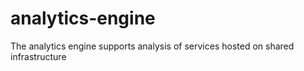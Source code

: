 # analytics-engine
The analytics engine supports analysis of services hosted on shared infrastructure
